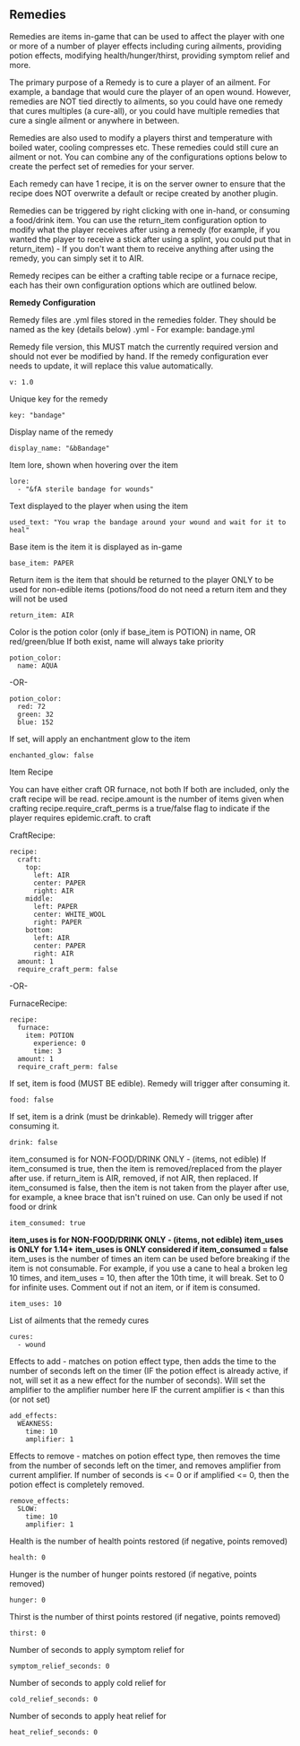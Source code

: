 ## Remedies

Remedies are items in-game that can be used to affect the player with one or more of a number of player effects including curing ailments, providing potion effects, modifying health/hunger/thirst, providing symptom relief and more.

The primary purpose of a Remedy is to cure a player of an ailment.  For example, a bandage that would cure the player of an open wound.  However, remedies are NOT tied directly to ailments, so you could have one remedy that cures multiples (a cure-all), or you could have multiple remedies that cure a single ailment or anywhere in between.

Remedies are also used to modify a players thirst and temperature with boiled water, cooling compresses etc.  These remedies could still cure an ailment or not.  You can combine any of the configurations options below to create the perfect set of remedies for your server.

Each remedy can have 1 recipe, it is on the server owner to ensure that the recipe does NOT overwrite a default or recipe created by another plugin.

Remedies can be triggered by right clicking with one in-hand, or consuming a food/drink item.  You can use the return_item configuration option to modify what the player receives after using a remedy (for example, if you wanted
the player to receive a stick after using a splint, you could put that in  return_item) - If you don't want them to receive anything after using the remedy, you can simply set it to AIR.

Remedy recipes can be either a crafting table recipe or a furnace recipe, each has their own configuration options which are outlined below.

**Remedy Configuration**

Remedy files are .yml files stored in the remedies folder.  They should be named as the key (details below) .yml -  For example: bandage.yml

Remedy file version, this MUST match the currently required version and should not ever be modified by hand.  If the remedy configuration ever needs to update, it will replace this value automatically.

    v: 1.0

Unique key for the remedy

    key: "bandage"

Display name of the remedy

    display_name: "&bBandage"

Item lore, shown when hovering over the item

    lore:
      - "&fA sterile bandage for wounds"

Text displayed to the player when using the item

    used_text: "You wrap the bandage around your wound and wait for it to heal"

Base item is the item it is displayed as in-game

    base_item: PAPER

Return item is the item that should be returned to the player ONLY to be used for non-edible items (potions/food do not need a return item and they will not be used

    return_item: AIR

Color is the potion color (only if base_item is POTION) in name, OR red/green/blue If both exist, name will always take priority

    potion_color:
      name: AQUA

-OR-

    potion_color:
      red: 72
      green: 32
      blue: 152

If set, will apply an enchantment glow to the item

    enchanted_glow: false

Item Recipe

You can have either craft OR furnace, not both  If both are included, only the craft recipe will be read.
recipe.amount is the number of items given when crafting
recipe.require_craft_perms is a true/false flag to indicate if the player requires epidemic.craft.<key> to craft

CraftRecipe:

    recipe:
      craft:
        top:
          left: AIR
          center: PAPER
          right: AIR
        middle:
          left: PAPER
          center: WHITE_WOOL
          right: PAPER
        bottom:
          left: AIR
          center: PAPER
          right: AIR
      amount: 1
      require_craft_perm: false

-OR-

FurnaceRecipe:

    recipe:
      furnace:
        item: POTION
          experience: 0
          time: 3
      amount: 1
      require_craft_perm: false

If set, item is food (MUST BE edible).  Remedy will trigger after consuming it.

    food: false

If set, item is a drink (must be drinkable).  Remedy will trigger after consuming it.

    drink: false

item_consumed is for NON-FOOD/DRINK ONLY - (items, not edible)
If item_consumed is true, then the item is removed/replaced from the player
after use.  if return_item is AIR, removed, if not AIR, then replaced. If item_consumed is false, then the item is not taken from the player after
use, for example, a knee brace that isn't ruined on use.  Can only be used if not food or drink

    item_consumed: true

**item_uses is for NON-FOOD/DRINK ONLY - (items, not edible)**
**item_uses is ONLY for 1.14+**
**item_uses is ONLY considered if item_consumed = false**
item_uses is the number of times an item can be used before breaking
if the item is not consumable.  For example, if you use a cane to heal a broken leg 10 times, and item_uses = 10, then after the 10th time, it will break.  Set to 0 for infinite uses. Comment out if not an item, or if item is consumed.

    item_uses: 10

List of ailments that the remedy cures

    cures:
      - wound

Effects to add - matches on potion effect type, then adds the time to the number of seconds left on the timer (IF the potion effect is already active, if not, will set it as a new effect for the number of seconds).  Will set the amplifier to the amplifier number here IF the current amplifier is < than this (or not set)

    add_effects:
      WEAKNESS:
        time: 10
        amplifier: 1


Effects to remove - matches on potion effect type, then removes the time from the number of seconds left on the timer, and removes amplifier from current amplifier.  If number of seconds is <= 0 or if amplified <= 0, then the potion effect is completely removed.

    remove_effects:
      SLOW:
        time: 10
        amplifier: 1

Health is the number of health points restored (if negative, points removed)

    health: 0

Hunger is the number of hunger points restored (if negative, points removed)

    hunger: 0

Thirst is the number of thirst points restored (if negative, points removed)

    thirst: 0

Number of seconds to apply symptom relief for

    symptom_relief_seconds: 0

Number of seconds to apply cold relief for

    cold_relief_seconds: 0

Number of seconds to apply heat relief for

    heat_relief_seconds: 0

